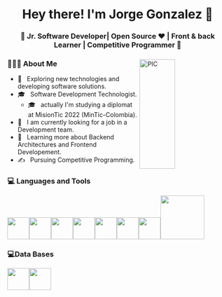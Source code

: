 <h1 align="center">Hey there! I'm Jorge Gonzalez 👋</h1>
<h3 align="center">🚀 Jr. Software Developer| Open Source ♥ | Front & back Learner | Competitive Programmer  🚀</h3>
<div>
<img width = "40%" align="right" alt="PIC" height="250px" src="https://media.giphy.com/media/6gsPx8TLihfFpI9aPP/giphy.gif" />
<div align="left"> 
  <h3> 👨🏻‍💻 About Me </h3>

  - 🤔 &nbsp; Exploring new technologies and developing software solutions.
  - 🎓 &nbsp; Software Development Technologist. 
    - 🎓 &nbsp; actually I'm studying a diplomat at MisionTic 2022 (MinTic-Colombia).
  - 💼 &nbsp; I am currently looking for a job in a Development team.
  - 🌱 &nbsp; Learning more about Backend Architectures and Frontend Developement.
  - ✍️ &nbsp; Pursuing Competitive Programming.  
</div> 
</div>

<div>
  <h3> 💻 Languages and Tools </h3>
  <p>
<img src="https://media3.giphy.com/media/ln7z2eWriiQAllfVcn/200w.webp" width="50"><img src="https://i.giphy.com/media/LMt9638dO8dftAjtco/200.webp"   width="50"><img src="https://i.giphy.com/media/eNAsjO55tPbgaor7ma/200w.webp" width="50"><img src="https://media-exp1.licdn.com/dms/image/C5622AQHXSsDw0vj2eQ/feedshare-shrink_2048_1536/0/1648651838286?e=2147483647&v=beta&t=d9-ej5Te-hXMMYt4714zWPyjqzIw8FlS4wdmBa2hr44"   width="50"><img src="https://i.giphy.com/media/IdyAQJVN2kVPNUrojM/200.webp" width="50"><img src="https://media3.giphy.com/media/kdFc8fubgS31b8DsVu/giphy.webp" width="50"><img src="https://media.giphy.com/media/Sr8xDpMwVKOHUWDVRD/giphy.gif" width="50"><img src="https://media.giphy.com/media/kH1DBkPNyZPOk0BxrM/giphy.gif" width="100">
    
  <p>
</div> 
  <h3>💻Data Bases</h3>
<div>
<div>
 <img src="https://media.giphy.com/media/EK5nB6wQKKN86j7GWx/giphy.gif" width="50"><img src="https://media.giphy.com/media/V8y1y1FzxDETVUtQE4/giphy.gif" width="50">

   
    
